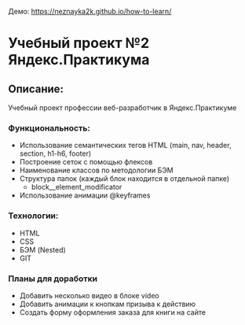 Демо: https://neznayka2k.github.io/how-to-learn/
# Учебный проект №2 Яндекс.Практикума

## Описание:
Учебный проект профессии веб-разработчик в Яндекс.Практикуме

### Функциональность:
* Использование семантических тегов HTML (main, nav, header, section, h1-h6, footer)
* Построение сеток с помощью флексов
* Наименование классов по методологии БЭМ
* Структура папок (каждый блок находится в отдельной папке)
  - block__element_modificator
* Использование анимации @keyframes


### Технологии:
* HTML
* CSS
* БЭМ (Nested)
* GIT

### Планы для доработки
* Добавить несколько видео в блоке video
* Добавить анимации к кнопкам призыва к действию
* Создать форму оформления заказа для книги на сайте

